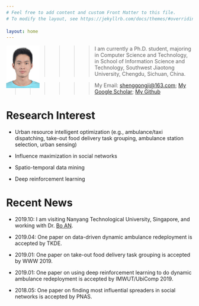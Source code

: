 ```yaml
---
# Feel free to add content and custom Front Matter to this file.
# To modify the layout, see https://jekyllrb.com/docs/themes/#overriding-theme-defaults

layout: home
---
```


<!-- My Bio -->
<!-- ------------ -->
<img style="float: left;" src="photo2.jpg" alt="photo" width="90"/>

>>>>>> I am currently a Ph.D. student, majoring in Computer Science and Technology, 
>>>>>> in School of Information Science and Technology, Southwest Jiaotong University, Chengdu, Sichuan, China.

>>>>>> My Email: <shenggongji@163.com>; [My Google Scholar](https://scholar.google.com/citations?user=vL5PwMIAAAAJ&hl=en); [My Github](https://github.com/SGJi)

# Research Interest
* Urban resource intelligent optimization (e.g., ambulance/taxi dispatching, take-out food delivery task grouping, ambulance station selection, urban sensing)

* Influence maximization in social networks

* Spatio-temporal data mining

* Deep reinforcement learning

# Recent News
* 2019.10: I am visiting Nanyang Technological University, Singapore, and working with Dr. [Bo AN](https://www.ntu.edu.sg/home/boan/). 

* 2019.04: One paper on data-driven dynamic ambulance redeployment is accepted by TKDE.

* 2019.01: One paper on take-out food delivery task grouping is accepted by WWW 2019.

* 2019.01: One paper on using deep reinforcement learning to do dynamic ambulance redeployment is accepted by IMWUT/UbiComp 2019.

* 2018.05: One paper on finding most influential spreaders in social networks is accepted by PNAS. 

